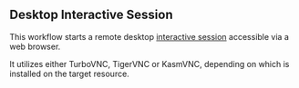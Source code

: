 ## Desktop Interactive Session
This workflow starts a remote desktop [interactive session](https://github.com/parallelworks/interactive_session/blob/main/README-v3.md) accessible via a web browser.

It utilizes either TurboVNC, TigerVNC or KasmVNC, depending on which is installed on the target resource.
